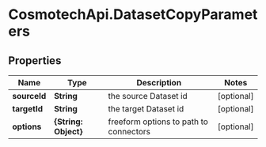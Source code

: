 # CosmotechApi.DatasetCopyParameters

## Properties

Name | Type | Description | Notes
------------ | ------------- | ------------- | -------------
**sourceId** | **String** | the source Dataset id | [optional] 
**targetId** | **String** | the target Dataset id | [optional] 
**options** | **{String: Object}** | freeform options to path to connectors | [optional] 


